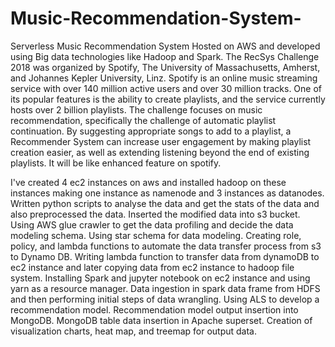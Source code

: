 # Music-Recommendation-System-
Serverless Music Recommendation System Hosted on AWS and developed using Big data technologies like Hadoop and Spark. 
The RecSys Challenge 2018 was organized by Spotify, The University of Massachusetts, Amherst, and Johannes Kepler University, Linz. Spotify is an online music streaming service with over 140 million active users and over 30 million tracks. One of its popular features is the ability to create playlists, and the service currently hosts over 2 billion playlists. The challenge focuses on music recommendation, specifically the challenge of automatic playlist continuation. By suggesting appropriate songs to add to a playlist, a Recommender System can increase user engagement by making playlist creation easier, as well as extending listening beyond the end of existing playlists. It will be like enhanced feature on spotify.

I've created 4 ec2 instances on aws and installed hadoop on these instances making one instance as namenode and 3 instances as datanodes. Written python scripts to analyse the data and get the stats of the data and also preprocessed the data. Inserted the modified data into s3 bucket. Using AWS glue crawler to get the data profiling and decide the data modeling schema. Using star schema for data modeling. Creating role, policy, and lambda functions to automate the data transfer process from s3 to Dynamo DB. Writing lambda function to transfer data from dynamoDB to ec2 instance and later copying data from ec2 instance to hadoop file system. Installing Spark and jupyter notebook on ec2 instance and using yarn as a resource manager. Data ingestion in spark data frame from HDFS and then performing initial steps of data wrangling. Using ALS to develop a recommendation model. Recommendation model output insertion into MongoDB. MongoDB table data insertion in Apache superset. Creation of visualization charts, heat map, and treemap for output data.





 
